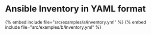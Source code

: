 # Ansible Inventory in YAML format


{% embed include file="src/examples/a/inventory.yml" %}
{% embed include file="src/examples/b/inventory.yml" %}


